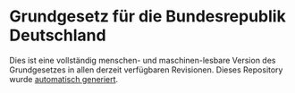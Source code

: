 #   Grundgesetz für die Bundesrepublik Deutschland

Dies ist eine vollständig menschen- und maschinen-lesbare Version des Grundgesetzes in allen derzeit verfügbaren Revisionen. Dieses Repository wurde [automatisch generiert](https://github.com/c3e/grundgesetz-dev).
